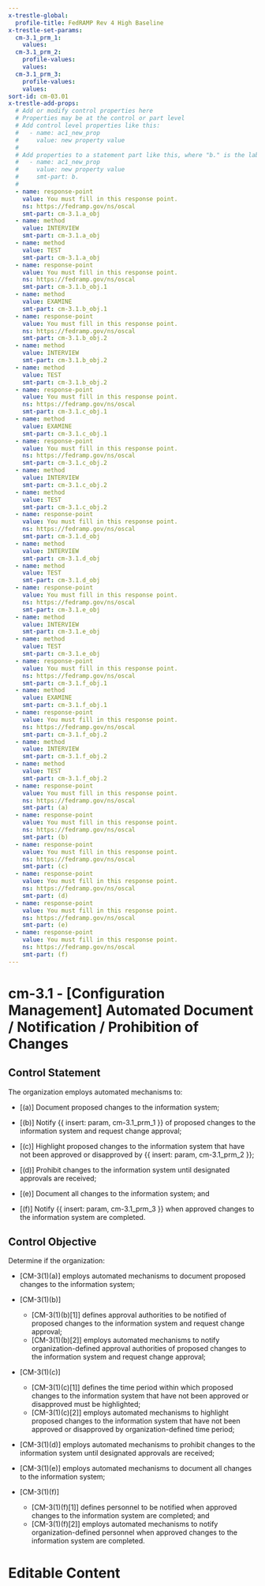 ```yaml
---
x-trestle-global:
  profile-title: FedRAMP Rev 4 High Baseline
x-trestle-set-params:
  cm-3.1_prm_1:
    values:
  cm-3.1_prm_2:
    profile-values:
    values:
  cm-3.1_prm_3:
    profile-values:
    values:
sort-id: cm-03.01
x-trestle-add-props:
  # Add or modify control properties here
  # Properties may be at the control or part level
  # Add control level properties like this:
  #   - name: ac1_new_prop
  #     value: new property value
  #
  # Add properties to a statement part like this, where "b." is the label of the target statement part
  #   - name: ac1_new_prop
  #     value: new property value
  #     smt-part: b.
  #
  - name: response-point
    value: You must fill in this response point.
    ns: https://fedramp.gov/ns/oscal
    smt-part: cm-3.1.a_obj
  - name: method
    value: INTERVIEW
    smt-part: cm-3.1.a_obj
  - name: method
    value: TEST
    smt-part: cm-3.1.a_obj
  - name: response-point
    value: You must fill in this response point.
    ns: https://fedramp.gov/ns/oscal
    smt-part: cm-3.1.b_obj.1
  - name: method
    value: EXAMINE
    smt-part: cm-3.1.b_obj.1
  - name: response-point
    value: You must fill in this response point.
    ns: https://fedramp.gov/ns/oscal
    smt-part: cm-3.1.b_obj.2
  - name: method
    value: INTERVIEW
    smt-part: cm-3.1.b_obj.2
  - name: method
    value: TEST
    smt-part: cm-3.1.b_obj.2
  - name: response-point
    value: You must fill in this response point.
    ns: https://fedramp.gov/ns/oscal
    smt-part: cm-3.1.c_obj.1
  - name: method
    value: EXAMINE
    smt-part: cm-3.1.c_obj.1
  - name: response-point
    value: You must fill in this response point.
    ns: https://fedramp.gov/ns/oscal
    smt-part: cm-3.1.c_obj.2
  - name: method
    value: INTERVIEW
    smt-part: cm-3.1.c_obj.2
  - name: method
    value: TEST
    smt-part: cm-3.1.c_obj.2
  - name: response-point
    value: You must fill in this response point.
    ns: https://fedramp.gov/ns/oscal
    smt-part: cm-3.1.d_obj
  - name: method
    value: INTERVIEW
    smt-part: cm-3.1.d_obj
  - name: method
    value: TEST
    smt-part: cm-3.1.d_obj
  - name: response-point
    value: You must fill in this response point.
    ns: https://fedramp.gov/ns/oscal
    smt-part: cm-3.1.e_obj
  - name: method
    value: INTERVIEW
    smt-part: cm-3.1.e_obj
  - name: method
    value: TEST
    smt-part: cm-3.1.e_obj
  - name: response-point
    value: You must fill in this response point.
    ns: https://fedramp.gov/ns/oscal
    smt-part: cm-3.1.f_obj.1
  - name: method
    value: EXAMINE
    smt-part: cm-3.1.f_obj.1
  - name: response-point
    value: You must fill in this response point.
    ns: https://fedramp.gov/ns/oscal
    smt-part: cm-3.1.f_obj.2
  - name: method
    value: INTERVIEW
    smt-part: cm-3.1.f_obj.2
  - name: method
    value: TEST
    smt-part: cm-3.1.f_obj.2
  - name: response-point
    value: You must fill in this response point.
    ns: https://fedramp.gov/ns/oscal
    smt-part: (a)
  - name: response-point
    value: You must fill in this response point.
    ns: https://fedramp.gov/ns/oscal
    smt-part: (b)
  - name: response-point
    value: You must fill in this response point.
    ns: https://fedramp.gov/ns/oscal
    smt-part: (c)
  - name: response-point
    value: You must fill in this response point.
    ns: https://fedramp.gov/ns/oscal
    smt-part: (d)
  - name: response-point
    value: You must fill in this response point.
    ns: https://fedramp.gov/ns/oscal
    smt-part: (e)
  - name: response-point
    value: You must fill in this response point.
    ns: https://fedramp.gov/ns/oscal
    smt-part: (f)
---
```


# cm-3.1 - \[Configuration Management\] Automated Document / Notification / Prohibition of Changes

## Control Statement

The organization employs automated mechanisms to:

- \[(a)\] Document proposed changes to the information system;

- \[(b)\] Notify {{ insert: param, cm-3.1_prm_1 }} of proposed changes to the information system and request change approval;

- \[(c)\] Highlight proposed changes to the information system that have not been approved or disapproved by {{ insert: param, cm-3.1_prm_2 }};

- \[(d)\] Prohibit changes to the information system until designated approvals are received;

- \[(e)\] Document all changes to the information system; and

- \[(f)\] Notify {{ insert: param, cm-3.1_prm_3 }} when approved changes to the information system are completed.

## Control Objective

Determine if the organization:

- \[CM-3(1)(a)\] employs automated mechanisms to document proposed changes to the information system;

- \[CM-3(1)(b)\]

  - \[CM-3(1)(b)[1]\] defines approval authorities to be notified of proposed changes to the information system and request change approval;
  - \[CM-3(1)(b)[2]\] employs automated mechanisms to notify organization-defined approval authorities of proposed changes to the information system and request change approval;

- \[CM-3(1)(c)\]

  - \[CM-3(1)(c)[1]\] defines the time period within which proposed changes to the information system that have not been approved or disapproved must be highlighted;
  - \[CM-3(1)(c)[2]\] employs automated mechanisms to highlight proposed changes to the information system that have not been approved or disapproved by organization-defined time period;

- \[CM-3(1)(d)\] employs automated mechanisms to prohibit changes to the information system until designated approvals are received;

- \[CM-3(1)(e)\] employs automated mechanisms to document all changes to the information system;

- \[CM-3(1)(f)\]

  - \[CM-3(1)(f)[1]\] defines personnel to be notified when approved changes to the information system are completed; and
  - \[CM-3(1)(f)[2]\] employs automated mechanisms to notify organization-defined personnel when approved changes to the information system are completed.

# Editable Content

<!-- Make additions and edits below -->
<!-- The above represents the contents of the control as received by the profile, prior to additions. -->
<!-- If the profile makes additions to the control, they will appear below. -->
<!-- The above markdown may not be edited but you may edit the content below, and/or introduce new additions to be made by the profile. -->
<!-- If there is a yaml header at the top, parameter values may be edited. Use --set-parameters to incorporate the changes during assembly. -->
<!-- The content here will then replace what is in the profile for this control, after running profile-assemble. -->
<!-- The added parts in the profile for this control are below.  You may edit them and/or add new ones. -->
<!-- Each addition must have a heading either of the form ## Control my_addition_name -->
<!-- or ## Part a. (where the a. refers to one of the control statement labels.) -->
<!-- "## Control" parts are new parts added after the statement part. -->
<!-- "## Part" parts are new parts added into the top-level statement part with that label. -->
<!-- Subparts may be added with nested hash levels of the form ### My Subpart Name -->
<!-- underneath the parent ## Control or ## Part being added -->
<!-- See https://ibm.github.io/compliance-trestle/tutorials/ssp_profile_catalog_authoring/ssp_profile_catalog_authoring for guidance. -->
